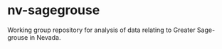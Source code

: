 # nv-sagegrouse
Working group repository for analysis of data relating to Greater Sage-grouse in Nevada.
